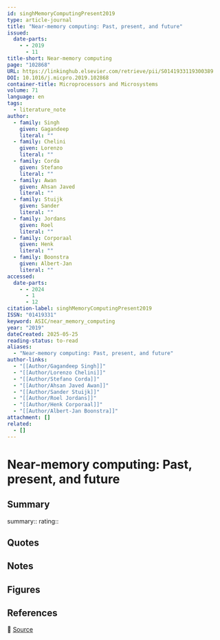 ```yaml
---
id: singhMemoryComputingPresent2019
type: article-journal
title: "Near-memory computing: Past, present, and future"
issued:
  date-parts:
    - - 2019
      - 11
title-short: Near-memory computing
page: "102868"
URL: https://linkinghub.elsevier.com/retrieve/pii/S0141933119300389
DOI: 10.1016/j.micpro.2019.102868
container-title: Microprocessors and Microsystems
volume: 71
language: en
tags:
  - literature_note
author:
  - family: Singh
    given: Gagandeep
    literal: ""
  - family: Chelini
    given: Lorenzo
    literal: ""
  - family: Corda
    given: Stefano
    literal: ""
  - family: Awan
    given: Ahsan Javed
    literal: ""
  - family: Stuijk
    given: Sander
    literal: ""
  - family: Jordans
    given: Roel
    literal: ""
  - family: Corporaal
    given: Henk
    literal: ""
  - family: Boonstra
    given: Albert-Jan
    literal: ""
accessed:
  date-parts:
    - - 2024
      - 1
      - 12
citation-label: singhMemoryComputingPresent2019
ISSN: "01419331"
keyword: ASIC/near_memory_computing
year: "2019"
dateCreated: 2025-05-25
reading-status: to-read
aliases:
  - "Near-memory computing: Past, present, and future"
author-links:
  - "[[Author/Gagandeep Singh]]"
  - "[[Author/Lorenzo Chelini]]"
  - "[[Author/Stefano Corda]]"
  - "[[Author/Ahsan Javed Awan]]"
  - "[[Author/Sander Stuijk]]"
  - "[[Author/Roel Jordans]]"
  - "[[Author/Henk Corporaal]]"
  - "[[Author/Albert-Jan Boonstra]]"
attachment: []
related:
  - []
---
```


# Near-memory computing: Past, present, and future

## Summary
summary::
rating::

## Quotes

## Notes

## Figures

## References

🔗 [Source](https://linkinghub.elsevier.com/retrieve/pii/S0141933119300389)

